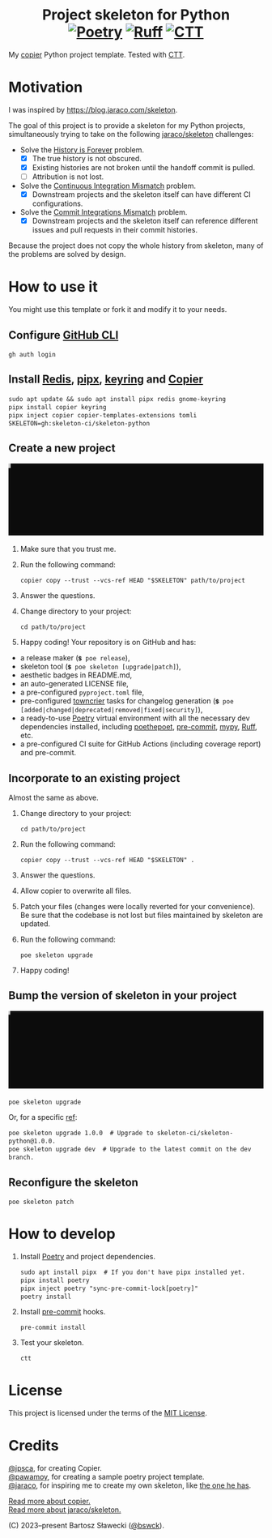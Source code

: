 # <div align="center">Project skeleton for Python<br>[![Poetry](https://img.shields.io/endpoint?url=https://python-poetry.org/badge/v0.json)](https://python-poetry.org/) [![Ruff](https://img.shields.io/endpoint?url=https://raw.githubusercontent.com/astral-sh/ruff/main/assets/badge/v2.json)](https://github.com/astral-sh/ruff) [![CTT](https://github.com/skeleton-ci/skeleton-python/actions/workflows/ctt.yml/badge.svg?branch=main)](https://github.com/skeleton-ci/skeleton-python/actions/workflows/ctt.yml)</div>

My [copier](https://github.com/copier-org/copier) Python project template. Tested with [CTT](https://github.com/KyleKing/copier-template-tester).

# Motivation
I was inspired by https://blog.jaraco.com/skeleton.

The goal of this project is to provide a skeleton for my Python projects,
simultaneously trying to take on the following [jaraco/skeleton](https://github.com/jaraco/skeleton) challenges:
- Solve the [History is Forever](https://blog.jaraco.com/skeleton/#history-is-forever) problem.
  - [x] The true history is not obscured.
  - [x] Existing histories are not broken until the handoff commit is pulled.
  - [ ] Attribution is not lost.
- Solve the [Continuous Integration Mismatch](https://blog.jaraco.com/skeleton/#continuous-integration-mismatch) problem.
  - [x] Downstream projects and the skeleton itself can have different CI configurations.
- Solve the [Commit Integrations Mismatch](https://blog.jaraco.com/skeleton/#commit-integrations-mismatch) problem.
  - [x] Downstream projects and the skeleton itself can reference different issues and pull requests in their commit histories.

Because the project does not copy the whole history from skeleton, many of the problems are solved by design.

# How to use it
You might use this template or fork it and modify it to your needs.

## Configure [GitHub CLI](https://cli.github.com/)

```shell
gh auth login
```

## Install [Redis](https://github.com/redis/redis#readme), [pipx](https://github.com/pypa/pipx#readme), [keyring](https://github.com/jaraco/keyring#readme) and [Copier](https://github.com/copier-org/copier#readme)

```shell
sudo apt update && sudo apt install pipx redis gnome-keyring
pipx install copier keyring
pipx inject copier copier-templates-extensions tomli
SKELETON=gh:skeleton-ci/skeleton-python
```

## Create a new project
![Copy demo](./assets/copy_demo.svg)

1.  Make sure that you trust me.
2.  Run the following command:

    ```shell
    copier copy --trust --vcs-ref HEAD "$SKELETON" path/to/project
    ```

3.  Answer the questions.
4.  Change directory to your project:

    ```shell
    cd path/to/project
    ```

5. Happy coding!
Your repository is on GitHub and has:
- a release maker (`💲 poe release`),
- skeleton tool (`💲 poe skeleton [upgrade|patch]`),
- aesthetic badges in README.md,
- an auto-generated LICENSE file,
- a pre-configured `pyproject.toml` file,
- pre-configured [towncrier](https://github.com/twisted/towncrier#readme) tasks for changelog generation (`💲 poe [added|changed|deprecated|removed|fixed|security]`),
- a ready-to-use [Poetry](https://python-poetry.org/) virtual environment with all the necessary dev dependencies installed, including [poethepoet](https://github.com/nat-n/poethepoet#readme), [pre-commit](https://pre-commit.com/),
[mypy](https://github.com/python/mypy#readme), [Ruff](https://github.com/astral-sh/ruff#readme), etc.
- a pre-configured CI suite for GitHub Actions (including coverage report) and pre-commit.

## Incorporate to an existing project
Almost the same as above.

1.  Change directory to your project:

    ```shell
    cd path/to/project
    ```

1.  Run the following command:

    ```shell
    copier copy --trust --vcs-ref HEAD "$SKELETON" .
    ```

1.  Answer the questions.
1.  Allow copier to overwrite all files.
1.  Patch your files (changes were locally reverted for your convenience).
    Be sure that the codebase is not lost but files maintained by skeleton are updated.
1.  Run the following command:

    ```shell
    poe skeleton upgrade
    ```

1.  Happy coding!


## Bump the version of skeleton in your project
![Upgrade demo](./assets/upgrade_demo.svg)

```shell
poe skeleton upgrade
```

Or, for a specific [ref](https://www.atlassian.com/git/tutorials/refs-and-the-reflog):

```shell
poe skeleton upgrade 1.0.0  # Upgrade to skeleton-ci/skeleton-python@1.0.0.
poe skeleton upgrade dev  # Upgrade to the latest commit on the dev branch.
```

## Reconfigure the skeleton
```shell
poe skeleton patch
```

# How to develop

1.  Install [Poetry](https://python-poetry.org/) and project dependencies.

    ```shell
    sudo apt install pipx  # If you don't have pipx installed yet.
    pipx install poetry
    pipx inject poetry "sync-pre-commit-lock[poetry]"
    poetry install
    ```
1.  Install [pre-commit](https://pre-commit.com/) hooks.

    ```shell
    pre-commit install
    ```

1.  Test your skeleton.

    ```shell
    ctt
    ```

# License
This project is licensed under the terms of the [MIT License](/LICENSE).

# Credits
[@jpsca](https://github.com/jpsca), for creating Copier.</br>
[@pawamoy](https://github.com/pawamoy), for creating a sample poetry project template.<br/>
[@jaraco](https://github.com/jaraco), for inspiring me to create my own skeleton, like [the one he has](https://github.com/jaraco/skeleton).

[Read more about copier.](https://copier.readthedocs.io/en/stable/)<br/>
[Read more about jaraco/skeleton.](https://blog.jaraco.com/skeleton)

(C) 2023–present Bartosz Sławecki ([@bswck](https://github.com/bswck)).
